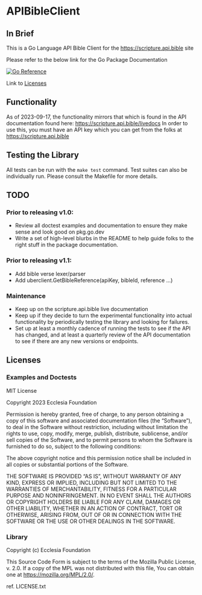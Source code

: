 # APIBibleClient

## In Brief
This is a Go Language API Bible Client for the https://scripture.api.bible site

Please refer to the below link for the Go Package Documentation

[![Go Reference](https://pkg.go.dev/badge/www.ecclesiafoundation.org/apibibleclient.svg)](https://pkg.go.dev/www.ecclesiafoundation.org/apibibleclient)

Link to [Licenses](#Licenses)

## Functionality
As of 2023-09-17, the functionality mirrors that which is found in the API documentation found here: https://scripture.api.bible/livedocs In order to use this, you must have an API key which you can get from the folks at https://scripture.api.bible

## Testing the Library
All tests can be run with the `make test` command. Test suites can also be individually run. Please consult the Makefile for more details.

## TODO

### Prior to releasing v1.0:
- Review all doctest examples and documentation to ensure they make sense and look good on pkg.go.dev
- Write a set of high-level blurbs in the README to help guide folks to the right stuff in the package documentation.

### Prior to releasing v1.1:
- Add bible verse lexer/parser
- Add uberclient.GetBibleReference(apiKey, bibleId, reference ...)

### Maintenance
- Keep up on the scripture.api.bible live documentation
- Keep up if they decide to turn the experimental functionality into actual functionality by periodically testing the library and looking for failures.
- Set up at least a monthly cadence of running the tests to see if the API has changed, and at least a quarterly review of the API documentation to see if there are any new versions or endpoints.

## Licenses

### Examples and Doctests
MIT License

Copyright 2023 Ecclesia Foundation

Permission is hereby granted, free of charge, to any person obtaining a copy of this software and associated documentation files (the “Software”), to deal in the Software without restriction, including without limitation the rights to use, copy, modify, merge, publish, distribute, sublicense, and/or sell copies of the Software, and to permit persons to whom the Software is furnished to do so, subject to the following conditions:

The above copyright notice and this permission notice shall be included in all copies or substantial portions of the Software.

THE SOFTWARE IS PROVIDED “AS IS”, WITHOUT WARRANTY OF ANY KIND, EXPRESS OR IMPLIED, INCLUDING BUT NOT LIMITED TO THE WARRANTIES OF MERCHANTABILITY, FITNESS FOR A PARTICULAR PURPOSE AND NONINFRINGEMENT. IN NO EVENT SHALL THE AUTHORS OR COPYRIGHT HOLDERS BE LIABLE FOR ANY CLAIM, DAMAGES OR OTHER LIABILITY, WHETHER IN AN ACTION OF CONTRACT, TORT OR OTHERWISE, ARISING FROM, OUT OF OR IN CONNECTION WITH THE SOFTWARE OR THE USE OR OTHER DEALINGS IN THE SOFTWARE.

### Library
Copyright (c) Ecclesia Foundation

This Source Code Form is subject to the terms of the Mozilla Public
License, v. 2.0. If a copy of the MPL was not distributed with this
file, You can obtain one at https://mozilla.org/MPL/2.0/.

ref. LICENSE.txt
